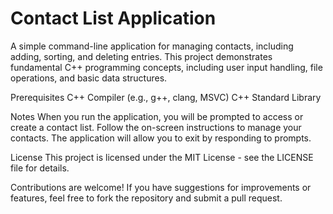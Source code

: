 # Contact List Application

A simple command-line application for managing contacts, including adding, sorting, and deleting entries. This project demonstrates fundamental C++ programming concepts, including user input handling, file operations, and basic data structures. 

Prerequisites 
C++ Compiler (e.g., g++, clang, MSVC) 
C++ Standard Library 

Notes When you run the application, you will be prompted to access or create a contact list. 
Follow the on-screen instructions to manage your contacts. 
The application will allow you to exit by responding to prompts. 

License 
This project is licensed under the MIT License - see the LICENSE file for details. 

Contributions are welcome! If you have suggestions for improvements or features, feel free to fork the repository and submit a pull request.
